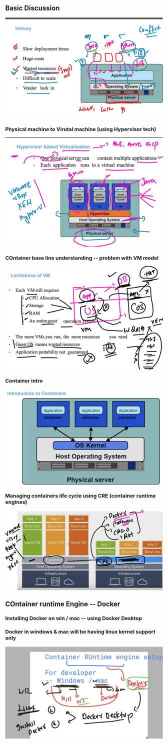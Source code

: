 ## Basic Discussion 

<img src="cont1.png">

### Physical machine to Virutal machine (using Hypervisor tech)

<img src="cont2.png">

### COntainer base line understanding -- problem with VM model 

<img src="cont3.png">

### Container intro 

<img src="cont4.png">

### Managing containers life cycle using CRE (container runtime engines)

<img src="cre1.png">


## COntainer runtime Engine -- Docker 

### Installing Docker on win / mac -- using Docker Desktop 
### Docker in windows & mac will be having linux kernel support only 

<img src="cre2.png">